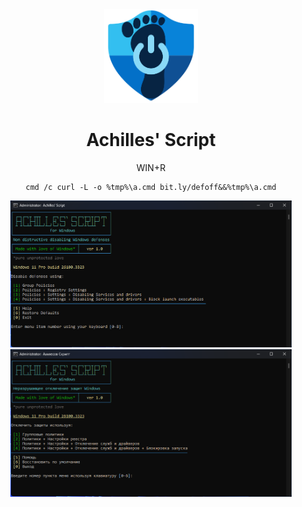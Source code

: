 <div align="center">
  
<img src="https://raw.githubusercontent.com/lostzombie/AchillesScript/master/Media/AchillesScript.png" alt="Achilles' Script" width='150'>

# Achilles' Script

WIN+R 
```
cmd /c curl -L -o %tmp%\a.cmd bit.ly/defoff&&%tmp%\a.cmd
```
<img src="https://raw.githubusercontent.com/lostzombie/AchillesScript/master/Media/tui_en.png" alt="Achilles' Script" width='450'> <img src="https://raw.githubusercontent.com/lostzombie/AchillesScript/master/Media/tui_ru.png" alt="Achilles' Script" width='450'>
